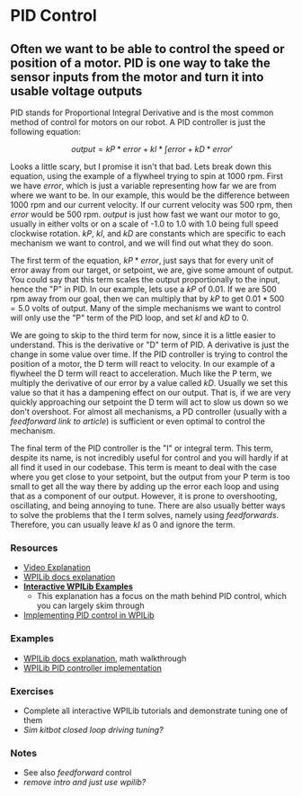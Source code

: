 # PID Control

## Often we want to be able to control the speed or position of a motor. PID is one way to take the sensor inputs from the motor and turn it into usable voltage outputs

PID stands for Proportional Integral Derivative and is the most common method of control for motors on our robot. A PID controller is just the following equation:

$$ output = kP * error + kI * \int error + kD * error ' $$

Looks a little scary, but I promise it isn't that bad. Lets break down this equation, using the example of a flywheel trying to spin at 1000 rpm. First we have $error$, which is just a variable representing how far we are from where we want to be. In our example, this would be the difference between 1000 rpm and our current velocity. If our current velocity was 500 rpm, then $error$ would be 500 rpm. $output$ is just how fast we want our motor to go, usually in either volts or on a scale of -1.0 to 1.0 with 1.0 being full speed clockwise rotation. $kP$, $kI$, and $kD$ are constants which are specific to each mechanism we want to control, and we will find out what they do soon.

The first term of the equation, $kP *error$, just says that for every unit of error away from our target, or setpoint, we are, give some amount of output. You could say that this term scales the output proportionally to the input, hence the "P" in PID. In our example, lets use a $kP$ of 0.01. If we are 500 rpm away from our goal, then we can multiply that by $kP$ to get $0.01* 500 = 5.0$ volts of output. Many of the simple mechanisms we want to control will only use the "P" term of the PID loop, and set $kI$ and $kD$ to 0.

We are going to skip to the third term for now, since it is a little easier to understand. This is the derivative or "D" term of PID. A derivative is just the change in some value over time. If the PID controller is trying to control the position of a motor, the D term will react to velocity. In our example of a flywheel the D term will react to acceleration. Much like the P term, we multiply the derivative of our error by a value called $kD$. Usually we set this value so that it has a dampening effect on our output. That is, if we are very quickly approaching our setpoint the D term will act to slow us down so we don't overshoot. For almost all mechanisms, a PD controller (usually with a *feedforward* *link to article*) is sufficient or even optimal to control the mechanism.

The final term of the PID controller is the "I" or integral term. This term, despite its name, is not incredibly useful for control and you will hardly if at all find it used in our codebase. This term is meant to deal with the case where you get close to your setpoint, but the output from your P term is too small to get all the way there by adding up the error each loop and using that as a component of our output. However, it is prone to overshooting, oscillating, and being annoying to tune. There are also usually better ways to solve the problems that the I term solves, namely using *feedforwards*. Therefore, you can usually leave $kI$ as 0 and ignore the term.

### Resources

- [Video Explanation](https://docs.wpilib.org/en/stable/docs/software/advanced-controls/introduction/pid-video.html#pid-introduction-video-by-wpi)
- [WPILib docs explanation](https://docs.wpilib.org/en/stable/docs/software/advanced-controls/introduction/introduction-to-pid.html#introduction-to-pid)
- [**Interactive WPILib Examples**](https://docs.wpilib.org/en/stable/docs/software/advanced-controls/introduction/tutorial-intro.html)
  - This explanation has a focus on the math behind PID control, which you can largely skim through
- [Implementing PID control in WPILib](https://docs.wpilib.org/en/stable/docs/software/advanced-controls/controllers/pidcontroller.html#pid-control-in-wpilib)

### Examples

- [WPILib docs explanation](https://docs.wpilib.org/en/stable/docs/software/advanced-controls/introduction/introduction-to-pid.html#introduction-to-pid), math walkthrough
- [WPILib PID controller implementation](https://github.com/wpilibsuite/allwpilib/blob/01490fc77b3543f80c47252d4bb1f44eb0573006/wpimath/src/main/java/edu/wpi/first/math/controller/PIDController.java)

### Exercises

- Complete all interactive WPILib tutorials and demonstrate tuning one of them
- *Sim kitbot closed loop driving tuning?*

### Notes

- See also *feedforward* control
- *remove intro and just use wpilib?*
